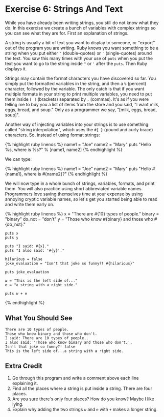 # Exercise 6: Strings And Text
While you have already been writing strings, you still do not know what they do. In this exercise we create a bunch of variables with complex strings so you can see what they are for. First an explanation of strings.

A string is usually a bit of text you want to display to someone, or "export" out of the program you are writing. Ruby knows you want something to be a string when you put either `"` (double-quotes) or `'` (single-quotes) around the text. You saw this many times with your use of `puts` when you put the text you want to go to the string inside `"` or `'` after the `puts`. Then Ruby displays it.

Strings may contain the format characters you have discovered so far. You simply put the formatted variables in the string, and then a `%` (percent) character, followed by the variable. The only catch is that if you want multiple formats in your string to print multiple variables, you need to put them inside `[ ]` (brackets) separated by `,` (commas). It's as if you were telling me to buy you a list of items from the store and you said, "I want milk, eggs, bread, and soup." Only as a programmer we say, "[milk, eggs, bread, soup]".

Another way of injecting variables into your strings is to use something called "string interpolation", which uses the `#{ }` (pound and curly brace) characters.  So, instead of using format strings:

{% highlight ruby linenos %}
    name1 = "Joe"
    name2 = "Mary"
    puts "Hello %s, where is %s?" % [name1, name2]
{% endhighlight %}

We can type:

{% highlight ruby linenos %}
    name1 = "Joe"
    name2 = "Mary"
    puts "Hello #{name1}, where is #{name2}?"
{% endhighlight %}

We will now type in a whole bunch of strings, variables, formats, and print them. You will also practice using short abbreviated variable names. Programmers love saving themselves time at your expense by using annoying cryptic variable names, so let's get you started being able to read and write them early on.

{% highlight ruby linenos %}
    x = "There are #{10} types of people."
    binary = "binary"
    do_not = "don't"
    y = "Those who know #{binary} and those who #{do_not}."
    
    puts x
    puts y
    
    puts "I said: #{x}."
    puts "I also said: '#{y}'."
    
    hilarious = false
    joke_evaluation = "Isn't that joke so funny?! #{hilarious}"
    
    puts joke_evaluation
    
    w = "This is the left side of..."
    e = "a string with a right side."
    
    puts w + e
{% endhighlight %}

## What You Should See

    There are 10 types of people.
    Those who know binary and those who don't.
    I said: There are 10 types of people..
    I also said: 'Those who know binary and those who don't.'.
    Isn't that joke so funny?! false
    This is the left side of...a string with a right side.

## Extra Credit
1. Go through this program and write a comment above each line explaining it.
2. Find all the places where a string is put inside a string. There are four places.
3. Are you sure there's only four places? How do you know? Maybe I like lying.
4. Explain why adding the two strings `w` and `e` with `+` makes a longer string.
